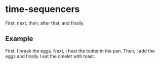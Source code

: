 # time-sequencers

First, next, then, after that, and finally.

## Example
First, I break the eggs. Next, I heat the butter in the pan. Then, I add the eggs and finally I eat the omelet with toast.
